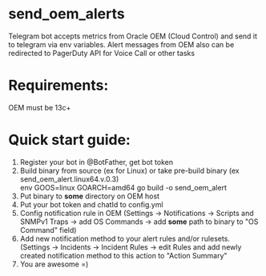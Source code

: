 # send_oem_alerts
Telegram bot accepts metrics from Oracle OEM (Cloud Control) and send it to telegram via env variables.
Alert messages from OEM also can be redirected to PagerDuty API for Voice Call or other tasks

# Requirements:
 OEM must be 13c+

# Quick start guide: 
1. Register your bot in @BotFather, get bot token
2. Build binary from source (ex for Linux) or  take pre-build binary (ex send_oem_alert.linux64.v.0.3) \
	env GOOS=linux GOARCH=amd64 go build -o send_oem_alert
3. Put binary to **some** directory on OEM host
4. Put your bot token and chatId to config.yml
5. Config notification rule in OEM (Settings -> Notifications -> Scripts and SNMPv1 Traps -> add OS Commands -> add **some** path to binary to "OS Command" field)
6. Add new notification method to your alert rules and/or rulesets. (Settings -> Incidents -> Incident Rules -> edit Rules and add newly created notification method to this action to "Action Summary"
7. You are awesome =)
